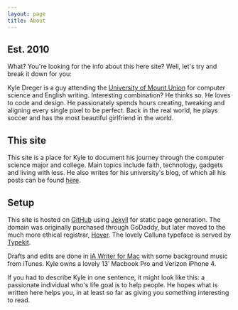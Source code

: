```yaml
---
layout: page
title: About
---
```


## Est. 2010

What? You're looking for the info about this here site? Well, let's try and break it down for you:  

Kyle Dreger is a guy attending the [University of Mount Union](http://mountunion.edu) for computer science and English writing. Interesting combination? He thinks so. He loves to code and design. He passionately spends hours creating, tweaking and aligning every single pixel to be perfect. Back in the real world, he plays soccer and has the most beautiful girlfriend in the world.

## This site

This site is a place for Kyle to document his journey through the computer science major and college. Main topics include faith, technology, gadgets and living with less. He also writes for his university's blog, of which all his posts can be found [here](http://blog.mountunion.edu/blog/author/dregerkq/). 

## Setup

This site is hosted on [GitHub](http://github.com) using [Jekyll](https://github.com/mojombo/jekyll/) for static page generation. The domain was originally purchased through GoDaddy, but later moved to the much more ethical registrar, [Hover](http://hover.com). The lovely Calluna typeface is served by [Typekit](http://typekit.com). 

Drafts and edits are done in [iA Writer for Mac](http://www.iawriter.com/) with some background music from iTunes. Kyle owns a lovely 13′ Macbook Pro and Verizon iPhone 4.

If you had to describe Kyle in one sentence, it might look like this: a passionate individual who's life goal is to help people. He hopes what is written here helps you, in at least so far as giving you something interesting to read.